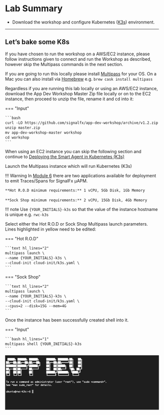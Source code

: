 # Lab Summary

* Download the workshop and configure Kubernetes ([K3s](https://k3s.io/)) environment.

---

## Let’s bake some K8s

If you have chosen to run the workshop on a AWS/EC2 instance, please follow instructions given to connect and run the Workshop as described, however skip the Multipass commands in the next section.

If you are  going to run this locally please install [Multipass](https://multipass.run/) for your OS. On a Mac you can also install via [Homebrew](https://brew.sh/) e.g. `brew cask install multipass`

Regardless if you are running this lab locally or using an AWS/EC2 instance, download the App Dev Workshop Master Zip file locally or on to the EC2 instance, then proceed to unzip the file, rename it and cd into it:

=== "Input"

    ```bash
    curl -LO https://github.com/signalfx/app-dev-workshop/archive/v1.2.zip
    unzip master.zip
    mv app-dev-workshop-master workshop
    cd workshop
    ```

When using an EC2 instance you can skip the following section and continue to [Deploying the Smart Agent in Kubernetes (K3s)](../../module3/k3s/#2-ive-got-the-key-ive-got-the-secret)

Launch the Multipass instance which will run Kubernetes (K3s)

!!! Warning
    In [Module 6](../../module6/) there are two applications available for deployment to emit Traces/Spans for SignalFx µAPM.

    **Hot R.O.D minimum requirements:** 1 vCPU, 5Gb Disk, 1Gb Memory

    **Sock Shop minimum requirements:** 2 vCPU, 15Gb Disk, 4Gb Memory

!!! note
    Use `{YOUR_INITIALS}-k3s` so that the value of the instance hostname is unique e.g. `rwc-k3s`

Select either the Hot R.O.D or Sock Shop Multipass launch parameters. Lines highlighted in yellow need to be edited:

=== "Hot R.O.D"

    ```text hl_lines="2"
    multipass launch \
    --name {YOUR_INITIALS}-k3s \
    --cloud-init cloud-init/k3s.yaml \
    ```

=== "Sock Shop"

    ```text hl_lines="2"
    multipass launch \
    --name {YOUR_INITIALS}-k3s \
    --cloud-init cloud-init/k3s.yaml \
    --cpus=2 --disk=15G --mem=4G
    ```

Once the instance has been successfully created shell into it.

=== "Input"

    ```bash hl_lines="1"
    multipass shell {YOUR_INITIALS}-k3s
    ```

![Shell](../images/module3/shell.png)
